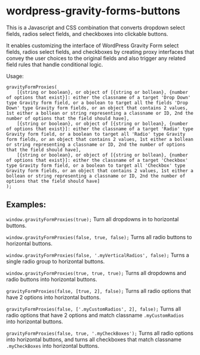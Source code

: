 # wordpress-gravity-forms-buttons
This is a Javascript and CSS combination that converts dropdown select fields, radios select fields, and checkboxes into clickable buttons.

It enables customizing the interface of WordPress Gravity Form select fields, radios select fields, and checkboxes by creating proxy interfaces that convey the user choices to the original fields and also trigger any related field rules that handle conditional logic.

Usage:

```
gravityFormProxies(
    [{string or boolean}, or object of [{string or bollean}, {number of options that exist}]: either the classname of a target 'Drop Down' type Gravity form field, or a boolean to target all the fields 'Drop Down' type Gravity form fields, or an object that contains 2 values, 1st either a bollean or string representing a classname or ID, 2nd the number of options that the field should have],
    [{string or boolean}, or object of [{string or bollean}, {number of options that exist}]: either the classname of a target 'Radio' type Gravity form field, or a boolean to target all 'Radio' type Gravity form fields, or an object that contains 2 values, 1st either a bollean or string representing a classname or ID, 2nd the number of options that the field should have],
    [{string or boolean}, or object of [{string or bollean}, {number of options that exist}]: either the classname of a target 'Checkbox' type Gravity form field, or a boolean to target all 'Checkbox' type Gravity form fields, or an object that contains 2 values, 1st either a bollean or string representing a classname or ID, 2nd the number of options that the field should have]
);
```

## Examples:

`window.gravityFormProxies(true);`
Turn all dropdowns in to horizontal buttons.

`window.gravityFormProxies(false, true, false);`
Turns all radio buttons to horizontal buttons.

`window.gravityFormProxies(false, '.myVerticalRadios', false);`
Turns a single radio group to horizontal buttons.

`window.gravityFormProxies(true, true, true);`
Turns all dropdowns and radio buttons into horizontal buttons.

`gravityFormProxies(false, [true, 2], false);`
Turns all radio options that have 2 options into horizontal buttons.

`gravityFormProxies(false, ['.myCustomRadios', 2], false);`
Turns all radio options that have 2 options and match classname `.myCustomRadios` into horizontal buttons.

`gravityFormProxies(false, true, '.myCheckBoxes');`
Turns all radio options into horizontal buttons, and turns all checkboxes that match classname `.myCheckBoxes` into horizontal buttons.
